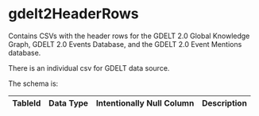 # gdelt2HeaderRows
Contains CSVs with the header rows for the GDELT 2.0 Global Knowledge Graph, GDELT 2.0 Events Database, and the GDELT 2.0 Event Mentions database.   

There is an individual csv for GDELT data source.

The schema is:

|TableId|Data Type|Intentionally Null Column|Description
|---|---|---|---|

